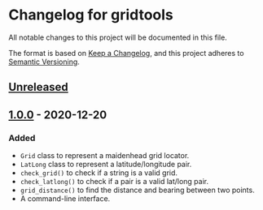 # Changelog for gridtools
All notable changes to this project will be documented in this file.

The format is based on [Keep a Changelog](https://keepachangelog.com/en/1.0.0/),
and this project adheres to [Semantic Versioning](https://semver.org/spec/v2.0.0.html).


## [Unreleased]


## [1.0.0] - 2020-12-20
### Added
- `Grid` class to represent a maidenhead grid locator.
- `LatLong` class to represent a latitude/longitude pair.
- `check_grid()` to check if a string is a valid grid.
- `check_latlong()` to check if a pair is a valid lat/long pair.
- `grid_distance()` to find the distance and bearing between two points.
- A command-line interface.


[Unreleased]: https://github.com/miaowware/gridtools/compare/1.0.0...HEAD
[1.0.0]: https://github.com/miaowware/gridtools/releases/tag/1.0.0